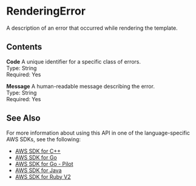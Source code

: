 # RenderingError<a name="API_RenderingError"></a>

A description of an error that occurred while rendering the template\.

## Contents<a name="API_RenderingError_Contents"></a>

 **Code**   <a name="SageMaker-Type-RenderingError-Code"></a>
A unique identifier for a specific class of errors\.  
Type: String  
Required: Yes

 **Message**   <a name="SageMaker-Type-RenderingError-Message"></a>
A human\-readable message describing the error\.  
Type: String  
Required: Yes

## See Also<a name="API_RenderingError_SeeAlso"></a>

For more information about using this API in one of the language\-specific AWS SDKs, see the following:
+  [AWS SDK for C\+\+](https://docs.aws.amazon.com/goto/SdkForCpp/sagemaker-2017-07-24/RenderingError) 
+  [AWS SDK for Go](https://docs.aws.amazon.com/goto/SdkForGoV1/sagemaker-2017-07-24/RenderingError) 
+  [AWS SDK for Go \- Pilot](https://docs.aws.amazon.com/goto/SdkForGoPilot/sagemaker-2017-07-24/RenderingError) 
+  [AWS SDK for Java](https://docs.aws.amazon.com/goto/SdkForJava/sagemaker-2017-07-24/RenderingError) 
+  [AWS SDK for Ruby V2](https://docs.aws.amazon.com/goto/SdkForRubyV2/sagemaker-2017-07-24/RenderingError) 